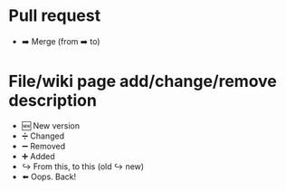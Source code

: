 # Pull request
- ➡️ Merge (from ➡️ to)
# File/wiki page add/change/remove description
- 🆕 New version
- ➗ Changed
- ➖ Removed
- ➕ Added
- ↪️ From this, to this (old ↪️ new)
- ⬅️ Oops. Back!
